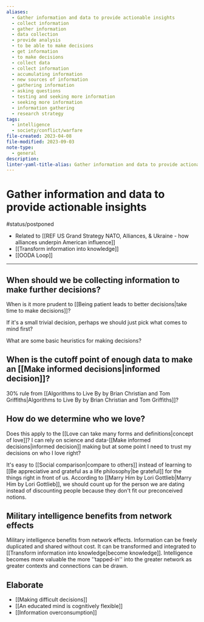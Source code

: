 ```yaml
---
aliases:
  - Gather information and data to provide actionable insights
  - collect information
  - gather information
  - data collection
  - provide analysis
  - to be able to make decisions
  - get information
  - to make decisions
  - collect data
  - collect information
  - accumulating information
  - new sources of information
  - gathering information
  - asking questions
  - testing and seeking more information
  - seeking more information
  - information gathering
  - research strategy
tags:
  - intelligence
  - society/conflict/warfare
file-created: 2023-04-08
file-modified: 2023-09-03
note-type:
  - general
description: 
linter-yaml-title-alias: Gather information and data to provide actionable insights
---
```


# Gather information and data to provide actionable insights

#status/postponed

- Related to [[REF US Grand Strategy NATO, Alliances, & Ukraine - how alliances underpin American influence]]
- [[Transform information into knowledge]]
- [[OODA Loop]]

---

## When should we be collecting information to make further decisions?

When is it more prudent to [[Being patient leads to better decisions|take time to make decisions]]?

If it's a small trivial decision, perhaps we should just pick what comes to mind first?

What are some basic heuristics for making decisions?

## When is the cutoff point of enough data to make an [[Make informed decisions|informed decision]]?

30% rule from [[Algorithms to Live By by Brian Christian and Tom Griffiths|Algorithms to Live By by Brian Christian and Tom Griffiths]]?

## How do we determine who we love?

Does this apply to the [[Love can take many forms and definitions|concept of love]]? I can rely on science and data-[[Make informed decisions|informed decision]] making but at some point I need to trust my decisions on who I love right?

It's easy to [[Social comparison|compare to others]] instead of learning to [[Be appreciative and grateful as a life philosophy|be grateful]] for the things right in front of us. According to [[Marry Him by Lori Gottlieb|Marry Him by Lori Gottlieb]], we should count up for the person we are dating instead of discounting people because they don't fit our preconceived notions.

## Military intelligence benefits from network effects

Military intelligence benefits from network effects. Information can be freely duplicated and shared without cost. It can be transformed and integrated to [[Transform information into knowledge|become knowledge]]. Intelligence becomes more valuable the more ''tapped-in'' into the greater network as greater contexts and connections can be drawn.

## Elaborate

- [[Making difficult decisions]]
- [[An educated mind is cognitively flexible]]
- [[Information overconsumption]]
